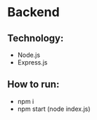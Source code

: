 # Backend

## Technology:
- Node.js
- Express.js

## How to run:
- npm i
- npm start (node index.js)